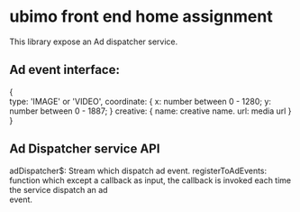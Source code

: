 # ubimo front end home assignment
This library expose an Ad dispatcher service.

## Ad event interface:
{
  </br>     type: 'IMAGE' or  'VIDEO',
  coordinate: {
    x: number between 0 - 1280;
    y: number between 0 - 1887;
  }
  creative: {
    name: creative name.
    url: media url
  }
}


## Ad Dispatcher service API
  adDispatcher$: Stream which dispatch ad event.
  registerToAdEvents: function which except a callback as input, the callback is invoked each time the service dispatch an ad   
  event.
